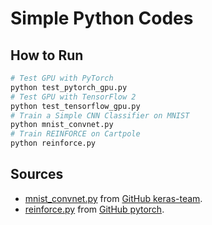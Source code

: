 # Simple Python Codes

## How to Run

```sh
# Test GPU with PyTorch
python test_pytorch_gpu.py
# Test GPU with TensorFlow 2
python test_tensorflow_gpu.py
# Train a Simple CNN Classifier on MNIST
python mnist_convnet.py
# Train REINFORCE on Cartpole
python reinforce.py
```

## Sources
- [mnist_convnet.py](https://github.com/keras-team/keras-io/blob/master/examples/vision/mnist_convnet.py) from [GitHub keras-team](https://github.com/keras-team).
- [reinforce.py](https://github.com/pytorch/examples/blob/master/reinforcement_learning/reinforce.py) from [GitHub pytorch](https://github.com/pytorch).